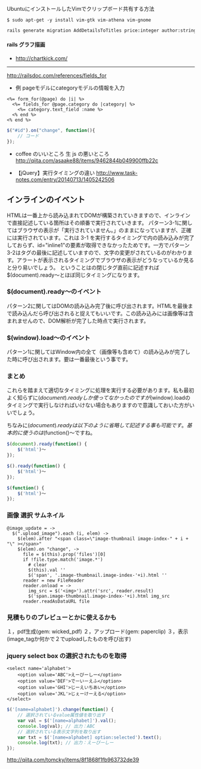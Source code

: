 UbuntuにインストールしたVimでクリップボード共有する方法
```
$ sudo apt-get -y install vim-gtk vim-athena vim-gnome
```


```sh
rails generate migration AddDetailsToTitles price:integer author:string
```

#### rails グラフ描画
- http://chartkick.com/

- - - 


http://railsdoc.com/references/fields_for
- 例
pageモデルにcategoryモデルの情報を入力
```erb
<%= form_for(@page) do |i| %>
  <%= fields_for @page.category do |category| %>
    <%= category.text_field :name %>
  <% end %>
<% end %>
```


```js
$("#id").on("change", function(){
	// コード
});
```

- coffee のいいところ 生 js の悪いところ
http://qiita.com/asaake88/items/9462844b049900ffb22c

- 【jQuery】実行タイミングの違い
http://www.task-notes.com/entry/20140713/1405242506
## インラインのイベント
HTMLは一番上から読み込まれてDOMが構築されていきますので、インラインで直接記述している箇所はその順番で実行されていきます。
パターン3-1に関してはブラウザの表示が「実行されていません。」のままになっていますが、正確には実行されています。これは 3-1 を実行するタイミングで<body>内の読み込みが完了しておらず、id="inline1"の要素が取得できなかったためです。一方でパターン3-2は<body>タグの最後に記述していますので、文字の変更がされているのがわかります。アラートが表示されるタイミングでブラウザの表示がどうなっているか見ると分り易いでしょう。
ということは<body></body>の閉じタグ直前に記述すれば$(document).ready〜とほぼ同じタイミングになります。

### $(document).ready〜のイベント
パターン2に関してはDOMの読み込み完了後に呼び出されます。HTMLを最後まで読み込んだら呼び出されると捉えてもいいです。この読み込みには画像等は含まれませんので、DOM解析が完了した時点で実行されます。

### $(window).load〜のイベント
パターン1に関してはWindow内の全て（画像等も含めて）の読み込みが完了した時に呼び出されます。要は一番最後という事です。

### まとめ
これらを踏まえて適切なタイミングに処理を実行する必要があります。私も最初よく知らずに$(document).readyしか使ってなかったのですが$(window).loadのタイミングで実行しなければいけない場合もありますので意識しておいた方がいいでしょう。

ちなみに$(document).readyは以下のように省略して記述する事も可能です。基本的に使うのは$(function()〜ですね。

```js
$(document).ready(function() {
    $('html')〜   
});

$().ready(function() {
    $('html')〜
});

$(function() {
    $('html')〜
});
```

### 画像 選択 サムネイル

```coffee-script
@image_update = ->
  $(".upload_image").each (i, elem) ->
    $(elem).after "<span class=\"image-thumbnail image-index-" + i + "\" ></span>"
    $(elem).on "change", ->
      file = $(this).prop('files')[0]
      if !file.type.match('image.*')
        # clear
        $(this).val ''
        $('span', '.image-thumbnail.image-index-'+i).html ''
      reader = new FileReader
      reader.onload = ->
        img_src = $('<img>').attr('src', reader.result)
        $('span.image-thumbnail.image-index-'+i).html img_src
      reader.readAsDataURL file
```

### 見積もりのプレビューとかに使えるかも
１，pdf生成(gem: wicked_pdf)
２，アップロード(gem: paperclip)
３，表示(image_tagか何かで２でuploadしたものを呼び出す)

### jquery select box の選択されたものを取得

```erb
<select name='alphabet'>
    <option value='ABC'>えーびーしー</option>
    <option value='DEF'>でーいーえふ</option>
    <option value='GHI'>じーえいちあい</option>
    <option value='JKL'>じぇーけーえる</option>
</select>
```

```js
$('[name=alphabet]').change(function() {
    // 選択されているvalue属性値を取り出す
    var val = $('[name=alphabet]').val();
    console.log(val); // 出力：ABC
    // 選択されている表示文字列を取り出す
    var txt = $('[name=alphabet] option:selected').text();
    console.log(txt); // 出力：えーびーしー
});
```
http://qiita.com/tomcky/items/8f1868f1fb963732de39

